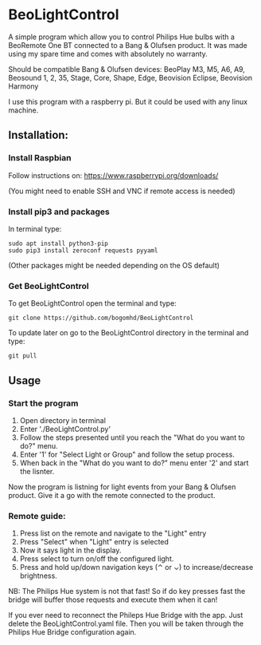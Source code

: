 # BeoLightControl

A simple program which allow you to control Philips Hue bulbs with a BeoRemote One BT connected to a Bang & Olufsen product. It was made using my spare time and comes with absolutely no warranty.

Should be compatible Bang & Olufsen devices:
BeoPlay M3, M5, A6, A9, Beosound 1, 2, 35, Stage, Core, Shape, Edge, Beovision Eclipse, Beovision Harmony

I use this program with a raspberry pi. But it could be used with any linux machine.

## Installation: 

### Install Raspbian 
Follow instructions on: https://www.raspberrypi.org/downloads/

(You might need to enable SSH and VNC if remote access is needed)

### Install pip3 and packages
In terminal type:
```
sudo apt install python3-pip
sudo pip3 install zeroconf requests pyyaml
```
(Other packages might be needed depending on the OS default)

### Get BeoLightControl
To get BeoLightControl open the terminal and type:
```
git clone https://github.com/bogomhd/BeoLightControl
```
To update later on go to the BeoLightControl directory in the terminal and type:
```
git pull
```

## Usage

### Start the program
1. Open directory in terminal
2. Enter './BeoLightControl.py'
3. Follow the steps presented until you reach the "What do you want to do?" menu.
4. Enter '1' for "Select Light or Group" and follow the setup process.
5. When back in the "What do you want to do?" menu enter '2' and start the lisnter.

Now the program is listning for light events from your Bang & Olufsen product. Give it a go with the remote connected to the product.

### Remote guide:
1. Press list on the remote and navigate to the "Light" entry
2. Press "Select" when "Light" entry is selected
3. Now it says light in the display. 
4. Press select to turn on/off the configured light.
5. Press and hold up/down navigation keys (⌃ or ⌄) to increase/decrease brightness.

NB: The Philips Hue system is not that fast! So if do key presses fast the bridge will buffer those requests and execute them when it can!

If you ever need to reconnect the Phileps Hue Bridge with the app. Just delete the BeoLightControl.yaml file. Then you will be taken through the Philips Hue Bridge configuration again.






